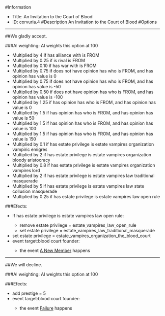 #Information
 - Title: An Invitation to the Court of Blood
 - ID: corvuria.4
#Description
An Invitation to the Court of Blood
#Options

___
##We gladly accept.

###AI weighting:
AI weights this option at 100
 - Multiplied by 4 if has alliance with is FROM
 - Multiplied by 0.25 if is rival is FROM
 - Multiplied by 0.10 if has war with is FROM
 - Multiplied by 0.75 if does not have opinion has who is FROM, and has opinion has value is 0
 - Multiplied by 0.75 if does not have opinion has who is FROM, and has opinion has value is -50
 - Multiplied by 0.50 if does not have opinion has who is FROM, and has opinion has value is -100
 - Multiplied by 1.25 if has opinion has who is FROM, and has opinion has value is 0
 - Multiplied by 1.5 if has opinion has who is FROM, and has opinion has value is 50
 - Multiplied by 1.5 if has opinion has who is FROM, and has opinion has value is 100
 - Multiplied by 1.5 if has opinion has who is FROM, and has opinion has value is 150
 - Multiplied by 0.1 if has estate privilege is estate vampires organization vampiric emigres
 - Multiplied by 2 if has estate privilege is estate vampires organization bloody aristocracy
 - Multiplied by 0.8 if has estate privilege is estate vampires organization vampires lord
 - Multiplied by 2 if has estate privilege is estate vampires law traditional masquerade
 - Multiplied by 5 if has estate privilege is estate vampires law state collusion masquerade
 - Multiplied by 0.25 if has estate privilege is estate vampires law open rule


###Efects:<ul><li>If has estate privilege is estate vampires law open rule:</li><ul><li>remove estate privilege = estate_vampires_law_open_rule</li><li>set estate privilege = estate_vampires_law_traditional_masquerade</li></ul><li>set estate privilege = estate_vampires_organization_the_blood_court</li><li>event target:blood court founder:</li><ul><li>the event [A New Member](../events/a_new_member.md) happens</li></ul></ul>

___
##We will decline.

###AI weighting:
AI weights this option at 100


###Efects:<ul><li>add prestige = 5</li><li>event target:blood court founder:</li><ul><li>the event [Failure](../events/failure.md) happens</li></ul></ul>

